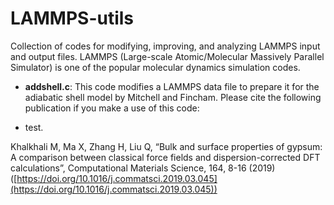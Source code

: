 # LAMMPS-utils
Collection of codes for modifying, improving, and analyzing LAMMPS input and output files. LAMMPS (Large-scale Atomic/Molecular Massively Parallel Simulator) is one of the popular molecular dynamics simulation codes.

* __addshell.c__: This code modifies a LAMMPS data file to prepare it for the adiabatic shell model by Mitchell and Fincham. Please cite the following publication if you make a use of this code:

* test.

Khalkhali M, Ma X, Zhang H, Liu Q, “Bulk and surface properties of gypsum: A comparison between classical force fields and dispersion-corrected DFT calculations”, Computational Materials Science, 164, 8-16 (2019) ([https://doi.org/10.1016/j.commatsci.2019.03.045](https://doi.org/10.1016/j.commatsci.2019.03.045))
